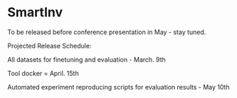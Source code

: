 # SmartInv

To be released before conference presentation in May - stay tuned. 

Projected Release Schedule:

All datasets for finetuning and evaluation - March. 9th 

Tool docker = April. 15th 

Automated experiment reproducing scripts for evaluation results - May 10th


